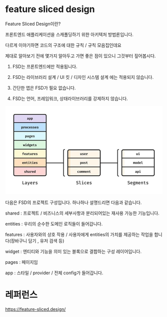 # feature sliced design

Feature Sliced Design이란?

프론트엔드 애플리케이션을 스캐폴딩하기 위한 아키텍처 방법론입니다.

다르게 이야기하면 코드의 구조에 대한 규칙 / 규칙 모음집인데요

제대로 알아보기 전에 몇가지 알아두고 가면 좋은 점이 있으니 그것부터 짚어봅시다.


1. FSD는 프론트엔드에만 적용됩니다.

2. FSD는 라이브러리 설계 / UI 킷 / 디자인 시스템 설계 에는 적용되지 않습니다.

3. 간단한 앱은 FSD가 필요 없습니다.

4. FSD는 언어, 프레임워크, 상태라이브러리를 강제하지 않습니다.


<img src="../asset//fds1.jpg">

다음은 FSD의 프로젝트 구성입니다. 하나하나 설명드리면 다음과 같습니다.

shared : 프로젝트 / 비즈니스의 세부사항과 분리되어있는 재사용 가능한 기능입니다.

entities : 우리의 순수한 도메인 로직들이 들어갑니다.

features : 사용자와의 상호 작용 / 사용자에게 entities의 가치를 제공하는 작업을 합니다(장바구니 담기 , 유저 검색 등)

widget : 엔티티와 기능을 의미 있는 블록으로 결합하는 구성 레이어입니다.

pages : 페이지임

app : 스타일 / provider / 전체 config가 들어갑니다.





# 레퍼런스


https://feature-sliced.design/
